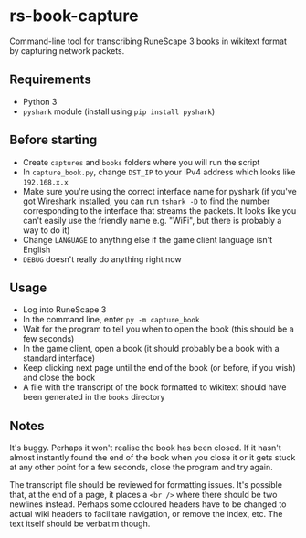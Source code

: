 # rs-book-capture

Command-line tool for transcribing RuneScape 3 books in wikitext format by capturing network packets.

## Requirements
* Python 3
* `pyshark` module (install using `pip install pyshark`)

## Before starting
* Create `captures` and `books` folders where you will run the script
* In `capture_book.py`, change `DST_IP` to your IPv4 address which looks like `192.168.x.x`
* Make sure you're using the correct interface name for pyshark (if you've got Wireshark installed, you can run `tshark -D` to find the number corresponding to the interface that streams the packets. It looks like you can't easily use the friendly name e.g. "WiFi", but there is probably a way to do it)
* Change `LANGUAGE` to anything else if the game client language isn't English
* `DEBUG` doesn't really do anything right now

## Usage
* Log into RuneScape 3
* In the command line, enter `py -m capture_book`
* Wait for the program to tell you when to open the book (this should be a few seconds)
* In the game client, open a book (it should probably be a book with a standard interface)
* Keep clicking next page until the end of the book (or before, if you wish) and close the book
* A file with the transcript of the book formatted to wikitext should have been generated in the `books` directory

## Notes
It's buggy. Perhaps it won't realise the book has been closed. If it hasn't almost instantly found the end of the book when you close it or it gets stuck at any other point for a few seconds, close the program and try again.

The transcript file should be reviewed for formatting issues. It's possible that, at the end of a page, it places a `<br />` where there should be two newlines instead. Perhaps some coloured headers have to be changed to actual wiki headers to facilitate navigation, or remove the index, etc. The text itself should be verbatim though.
